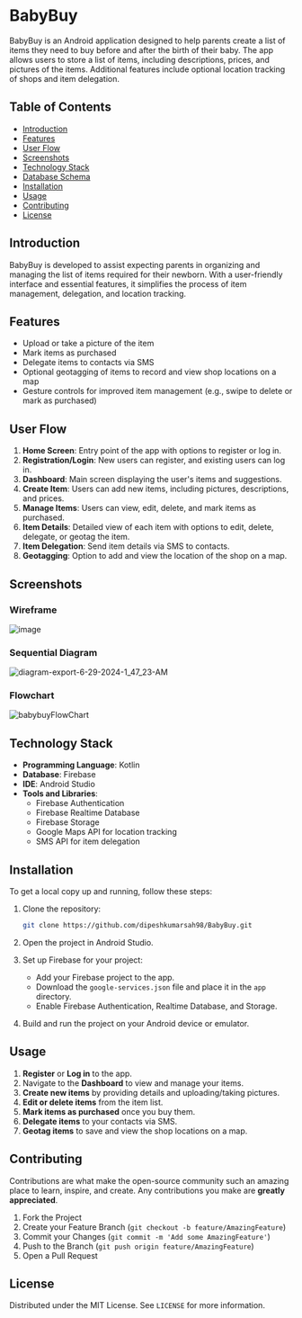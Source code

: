 # BabyBuy

BabyBuy is an Android application designed to help parents create a list of items they need to buy before and after the birth of their baby. The app allows users to store a list of items, including descriptions, prices, and pictures of the items. Additional features include optional location tracking of shops and item delegation.

## Table of Contents

- [Introduction](#introduction)
- [Features](#features)
- [User Flow](#user-flow)
- [Screenshots](#screenshots)
- [Technology Stack](#technology-stack)
- [Database Schema](#database-schema)
- [Installation](#installation)
- [Usage](#usage)
- [Contributing](#contributing)
- [License](#license)

## Introduction

BabyBuy is developed to assist expecting parents in organizing and managing the list of items required for their newborn. With a user-friendly interface and essential features, it simplifies the process of item management, delegation, and location tracking.

## Features
- Upload or take a picture of the item
- Mark items as purchased
- Delegate items to contacts via SMS
- Optional geotagging of items to record and view shop locations on a map
- Gesture controls for improved item management (e.g., swipe to delete or mark as purchased)

## User Flow

1. **Home Screen**: Entry point of the app with options to register or log in.
2. **Registration/Login**: New users can register, and existing users can log in.
3. **Dashboard**: Main screen displaying the user's items and suggestions.
4. **Create Item**: Users can add new items, including pictures, descriptions, and prices.
5. **Manage Items**: Users can view, edit, delete, and mark items as purchased.
6. **Item Details**: Detailed view of each item with options to edit, delete, delegate, or geotag the item.
7. **Item Delegation**: Send item details via SMS to contacts.
8. **Geotagging**: Option to add and view the location of the shop on a map.

## Screenshots

### Wireframe
![image](https://github.com/dipeshkumarsah98/BabyBuy/assets/63381568/d38eb84e-b816-4de2-8b1f-d548dc2c7664)

### Sequential Diagram
![diagram-export-6-29-2024-1_47_23-AM](https://github.com/dipeshkumarsah98/BabyBuy/assets/63381568/002b4998-2e6e-49e1-be0d-0e573c79061a)

### Flowchart
![babybuyFlowChart](https://github.com/dipeshkumarsah98/BabyBuy/assets/63381568/39a91da5-fb81-4fa3-b384-1d8cdc893ce7)

## Technology Stack
- **Programming Language**: Kotlin
- **Database**: Firebase
- **IDE**: Android Studio
- **Tools and Libraries**:
  - Firebase Authentication
  - Firebase Realtime Database
  - Firebase Storage
  - Google Maps API for location tracking
  - SMS API for item delegation


## Installation

To get a local copy up and running, follow these steps:

1. Clone the repository:
    ```bash
    git clone https://github.com/dipeshkumarsah98/BabyBuy.git
    ```
2. Open the project in Android Studio.
3. Set up Firebase for your project:
    - Add your Firebase project to the app.
    - Download the `google-services.json` file and place it in the `app` directory.
    - Enable Firebase Authentication, Realtime Database, and Storage.

4. Build and run the project on your Android device or emulator.

## Usage

1. **Register** or **Log in** to the app.
2. Navigate to the **Dashboard** to view and manage your items.
3. **Create new items** by providing details and uploading/taking pictures.
4. **Edit or delete items** from the item list.
5. **Mark items as purchased** once you buy them.
6. **Delegate items** to your contacts via SMS.
7. **Geotag items** to save and view the shop locations on a map.

## Contributing

Contributions are what make the open-source community such an amazing place to learn, inspire, and create. Any contributions you make are **greatly appreciated**.

1. Fork the Project
2. Create your Feature Branch (`git checkout -b feature/AmazingFeature`)
3. Commit your Changes (`git commit -m 'Add some AmazingFeature'`)
4. Push to the Branch (`git push origin feature/AmazingFeature`)
5. Open a Pull Request

## License

Distributed under the MIT License. See `LICENSE` for more information.


